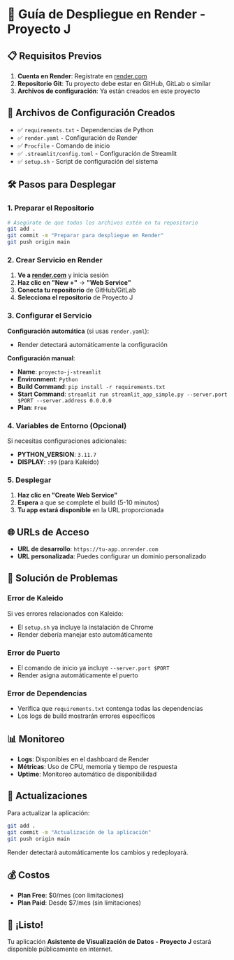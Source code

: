 # 🚀 Guía de Despliegue en Render - Proyecto J

## 📋 Requisitos Previos

1. **Cuenta en Render**: Regístrate en [render.com](https://render.com)
2. **Repositorio Git**: Tu proyecto debe estar en GitHub, GitLab o similar
3. **Archivos de configuración**: Ya están creados en este proyecto

## 📁 Archivos de Configuración Creados

- ✅ `requirements.txt` - Dependencias de Python
- ✅ `render.yaml` - Configuración de Render
- ✅ `Procfile` - Comando de inicio
- ✅ `.streamlit/config.toml` - Configuración de Streamlit
- ✅ `setup.sh` - Script de configuración del sistema

## 🛠️ Pasos para Desplegar

### 1. Preparar el Repositorio

```bash
# Asegúrate de que todos los archivos estén en tu repositorio
git add .
git commit -m "Preparar para despliegue en Render"
git push origin main
```

### 2. Crear Servicio en Render

1. **Ve a [render.com](https://render.com)** y inicia sesión
2. **Haz clic en "New +"** → **"Web Service"**
3. **Conecta tu repositorio** de GitHub/GitLab
4. **Selecciona el repositorio** de Proyecto J

### 3. Configurar el Servicio

**Configuración automática** (si usas `render.yaml`):
- Render detectará automáticamente la configuración

**Configuración manual**:
- **Name**: `proyecto-j-streamlit`
- **Environment**: `Python`
- **Build Command**: `pip install -r requirements.txt`
- **Start Command**: `streamlit run streamlit_app_simple.py --server.port $PORT --server.address 0.0.0.0`
- **Plan**: `Free`

### 4. Variables de Entorno (Opcional)

Si necesitas configuraciones adicionales:
- **PYTHON_VERSION**: `3.11.7`
- **DISPLAY**: `:99` (para Kaleido)

### 5. Desplegar

1. **Haz clic en "Create Web Service"**
2. **Espera** a que se complete el build (5-10 minutos)
3. **Tu app estará disponible** en la URL proporcionada

## 🌐 URLs de Acceso

- **URL de desarrollo**: `https://tu-app.onrender.com`
- **URL personalizada**: Puedes configurar un dominio personalizado

## 🔧 Solución de Problemas

### Error de Kaleido
Si ves errores relacionados con Kaleido:
- El `setup.sh` ya incluye la instalación de Chrome
- Render debería manejar esto automáticamente

### Error de Puerto
- El comando de inicio ya incluye `--server.port $PORT`
- Render asigna automáticamente el puerto

### Error de Dependencias
- Verifica que `requirements.txt` contenga todas las dependencias
- Los logs de build mostrarán errores específicos

## 📊 Monitoreo

- **Logs**: Disponibles en el dashboard de Render
- **Métricas**: Uso de CPU, memoria y tiempo de respuesta
- **Uptime**: Monitoreo automático de disponibilidad

## 🔄 Actualizaciones

Para actualizar la aplicación:
```bash
git add .
git commit -m "Actualización de la aplicación"
git push origin main
```
Render detectará automáticamente los cambios y redeployará.

## 💰 Costos

- **Plan Free**: $0/mes (con limitaciones)
- **Plan Paid**: Desde $7/mes (sin limitaciones)

## 🎉 ¡Listo!

Tu aplicación **Asistente de Visualización de Datos - Proyecto J** estará disponible públicamente en internet. 